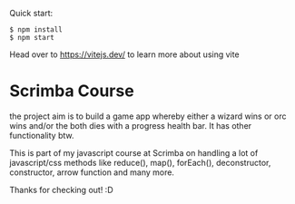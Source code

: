 Quick start:

```
$ npm install
$ npm start
````

Head over to https://vitejs.dev/ to learn more about using vite

# Scrimba Course
the project aim is to build a game app whereby either a wizard wins or orc wins and/or the both dies with a progress health bar. It has other functionality btw. 

This is part of my javascript course at Scrimba on handling a lot of javascript/css methods like reduce(), map(), forEach(), deconstructor, constructor, arrow function and many more.

Thanks for checking out! :D
